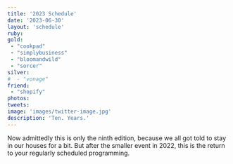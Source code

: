 ```yaml
---
title: '2023 Schedule'
date: '2023-06-30'
layout: 'schedule'
ruby:
gold:
 - "cookpad"
 - "simplybusiness"
 - "bloomandwild"
 - "sorcer"
silver:
#  - "vonage"
friend:
 - "shopify"
photos:
tweets:
image: 'images/twitter-image.jpg'
description: 'Ten. Years.'
---
```


Now admittedly this is only the ninth edition, because we all got told to stay in our houses for a bit. But after the smaller event in 2022, this is the return to your regularly scheduled programming.
